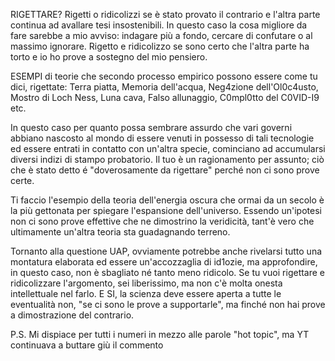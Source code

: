 RIGETTARE?
Rigetti o ridicolizzi se è stato provato il contrario e l'altra parte continua ad avallare tesi insostenibili. In questo caso la cosa migliore da fare sarebbe a mio avviso: indagare più a fondo, cercare di confutare o al massimo ignorare.
Rigetto e ridicolizzo se sono certo che l'altra parte ha torto e io ho prove a sostegno del mio pensiero.

ESEMPI di teorie che secondo processo empirico possono essere come tu dici, rigettate: Terra piatta, Memoria dell'acqua, Neg4zione dell'Ol0c4usto, Mostro di Loch Ness, Luna cava, Falso allunaggio, C0mpl0tto del C0VID-I9 etc.

In questo caso per quanto possa sembrare assurdo che vari governi abbiano nascosto al mondo di essere venuti in possesso di tali tecnologie ed essere entrati in contatto con un'altra specie, cominciano ad accumularsi diversi indizi di stampo probatorio.
Il tuo è un ragionamento per assunto; ciò che è stato detto é "doverosamente da rigettare" perché non ci sono prove certe.

Ti faccio l'esempio della teoria dell'energia oscura che ormai da un secolo è la più gettonata per spiegare l'espansione dell'universo. Essendo un'ipotesi non ci sono prove effettive che ne dimostrino la veridicità,
tant'è vero che ultimamente un'altra teoria sta guadagnando terreno.

Tornanto alla questione UAP, ovviamente potrebbe anche rivelarsi tutto una montatura elaborata ed essere un'accozzaglia di id1ozie, ma approfondire, in questo caso, non è sbagliato né tanto meno ridicolo.
Se tu vuoi rigettare e ridicolizzare l'argomento, sei liberissimo, ma non c'è molta onesta intellettuale nel farlo.
E SI, la scienza deve essere aperta a tutte le eventualità non, "se ci sono le prove a supportarle", ma finché non hai prove a dimostrazione del contrario.

P.S. Mi dispiace per tutti i numeri in mezzo alle parole "hot topic", ma YT continuava a buttare giù il commento
